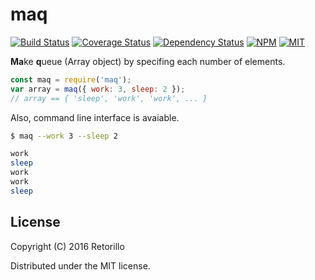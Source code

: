 # maq

[![Build Status](https://travis-ci.org/retorillo/maq.svg?branch=master)](https://travis-ci.org/retorillo/maq)
[![Coverage Status](https://coveralls.io/repos/github/retorillo/maq/badge.svg?branch=master)](https://coveralls.io/github/retorillo/maq?branch=master)
[![Dependency Status](https://gemnasium.com/badges/github.com/retorillo/maq.svg)](https://gemnasium.com/github.com/retorillo/maq)
[![NPM](https://img.shields.io/npm/v/maq.svg)](https://www.npmjs.com/package/maq)
[![MIT](https://img.shields.io/badge/license-MIT-blue.svg)](https://opensource.org/licenses/MIT)

**Ma**ke **q**ueue (Array object) by specifing each number of elements.

```javascript
const maq = require('maq');
var array = maq({ work: 3, sleep: 2 });
// array == { 'sleep', 'work', 'work', ... }
```

Also, command line interface is avaiable.

```bash
$ maq --work 3 --sleep 2

work
sleep
work
work
sleep
```

## License

Copyright (C) 2016 Retorillo

Distributed under the MIT license.
